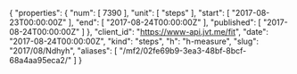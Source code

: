 {
  "properties": {
    "num": [
      7390
    ],
    "unit": [
      "steps"
    ],
    "start": [
      "2017-08-23T00:00:00Z"
    ],
    "end": [
      "2017-08-24T00:00:00Z"
    ],
    "published": [
      "2017-08-24T00:00:00Z"
    ]
  },
  "client_id": "https://www-api.jvt.me/fit",
  "date": "2017-08-24T00:00:00Z",
  "kind": "steps",
  "h": "h-measure",
  "slug": "2017/08/Ndhyh",
  "aliases": [
    "/mf2/02fe69b9-3ea3-48bf-8bcf-68a4aa95eca2/"
  ]
}
